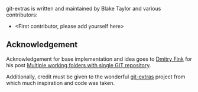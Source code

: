 git-extras is written and maintained by Blake Taylor and
various contributors:

  - <First contributor, please add yourself here>

## Acknowledgement

Acknowledgement for base implementation and idea goes to [Dmitry Fink][1] for his post [Multiple working folders with single GIT repository][2].

Additionally, credit must be given to the wonderful [git-extras][3] project from which much inspiration and code was taken.

  [1]: https://github.com/visionmedia/git-extras
  [2]: http://twitter.com/finik
  [3]: http://finik.net/2010/10/24/multiple-working-folders-with-single-git-repository/